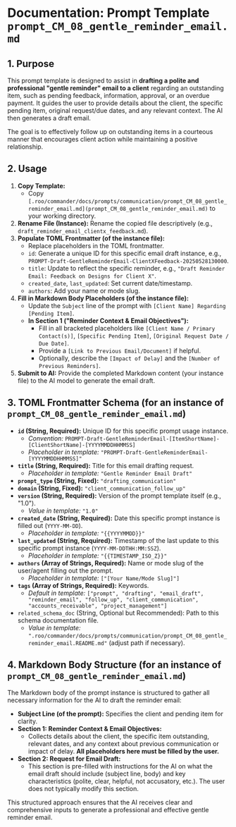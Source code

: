 # Documentation: Prompt Template `prompt_CM_08_gentle_reminder_email.md`

## 1. Purpose

This prompt template is designed to assist in **drafting a polite and professional "gentle reminder" email to a client** regarding an outstanding item, such as pending feedback, information, approval, or an overdue payment. It guides the user to provide details about the client, the specific pending item, original request/due dates, and any relevant context. The AI then generates a draft email.

The goal is to effectively follow up on outstanding items in a courteous manner that encourages client action while maintaining a positive relationship.

## 2. Usage

1.  **Copy Template:**
    *   Copy `[.roo/commander/docs/prompts/communication/prompt_CM_08_gentle_reminder_email.md](prompt_CM_08_gentle_reminder_email.md)` to your working directory.
2.  **Rename File (Instance):** Rename the copied file descriptively (e.g., `draft_reminder_email_clientx_feedback.md`).
3.  **Populate TOML Frontmatter (of the instance file):**
    *   Replace placeholders in the TOML frontmatter.
    *   `id`: Generate a unique ID for this specific email draft instance, e.g., `PROMPT-Draft-GentleReminderEmail-ClientXFeedback-20250528130000`.
    *   `title`: Update to reflect the specific reminder, e.g., `"Draft Reminder Email: Feedback on Designs for Client X"`.
    *   `created_date`, `last_updated`: Set current date/timestamp.
    *   `authors`: Add your name or mode slug.
4.  **Fill in Markdown Body Placeholders (of the instance file):**
    *   Update the `Subject` line of the prompt with `[Client Name] Regarding [Pending Item]`.
    *   **In Section 1 ("Reminder Context & Email Objectives"):**
        *   Fill in all bracketed placeholders like `[Client Name / Primary Contact(s)]`, `[Specific Pending Item]`, `[Original Request Date / Due Date]`.
        *   Provide a `[Link to Previous Email/Document]` if helpful.
        *   Optionally, describe the `[Impact of Delay]` and the `[Number of Previous Reminders]`.
5.  **Submit to AI:** Provide the completed Markdown content (your instance file) to the AI model to generate the email draft.

## 3. TOML Frontmatter Schema (for an instance of `prompt_CM_08_gentle_reminder_email.md`)

*   **`id` (String, Required):** Unique ID for this specific prompt usage instance.
    *   *Convention:* `PROMPT-Draft-GentleReminderEmail-[ItemShortName]-[ClientShortName]-[YYYYMMDDHHMMSS]`
    *   *Placeholder in template:* `"PROMPT-Draft-GentleReminderEmail-[YYYYMMDDHHMMSS]"`
*   **`title` (String, Required):** Title for this email drafting request.
    *   *Placeholder in template:* `"Gentle Reminder Email Draft"`
*   **`prompt_type` (String, Fixed):** `"drafting_communication"`
*   **`domain` (String, Fixed):** `"client_communication_follow_up"`
*   **`version` (String, Required):** Version of the prompt template itself (e.g., "1.0").
    *   *Value in template:* `"1.0"`
*   **`created_date` (String, Required):** Date this specific prompt instance is filled out (`YYYY-MM-DD`).
    *   *Placeholder in template:* `"{{YYYYMMDD}}"`
*   **`last_updated` (String, Required):** Timestamp of the last update to this specific prompt instance (`YYYY-MM-DDTHH:MM:SSZ`).
    *   *Placeholder in template:* `"{{TIMESTAMP_ISO_Z}}"`
*   **`authors` (Array of Strings, Required):** Name or mode slug of the user/agent filling out the prompt.
    *   *Placeholder in template:* `["[Your Name/Mode Slug]"]`
*   **`tags` (Array of Strings, Required):** Keywords.
    *   *Default in template:* `["prompt", "drafting", "email_draft", "reminder_email", "follow_up", "client_communication", "accounts_receivable", "project_management"]`
*   `related_schema_doc` (String, Optional but Recommended): Path to this schema documentation file.
    *   *Value in template:* `".roo/commander/docs/prompts/communication/prompt_CM_08_gentle_reminder_email.README.md"` (adjust path if necessary).

## 4. Markdown Body Structure (for an instance of `prompt_CM_08_gentle_reminder_email.md`)

The Markdown body of the prompt instance is structured to gather all necessary information for the AI to draft the reminder email:

*   **Subject Line (of the prompt):** Specifies the client and pending item for clarity.
*   **Section 1: Reminder Context & Email Objectives:**
    *   Collects details about the client, the specific item outstanding, relevant dates, and any context about previous communication or impact of delay. **All placeholders here must be filled by the user.**
*   **Section 2: Request for Email Draft:**
    *   This section is pre-filled with instructions for the AI on what the email draft should include (subject line, body) and key characteristics (polite, clear, helpful, not accusatory, etc.). The user does not typically modify this section.

This structured approach ensures that the AI receives clear and comprehensive inputs to generate a professional and effective gentle reminder email.